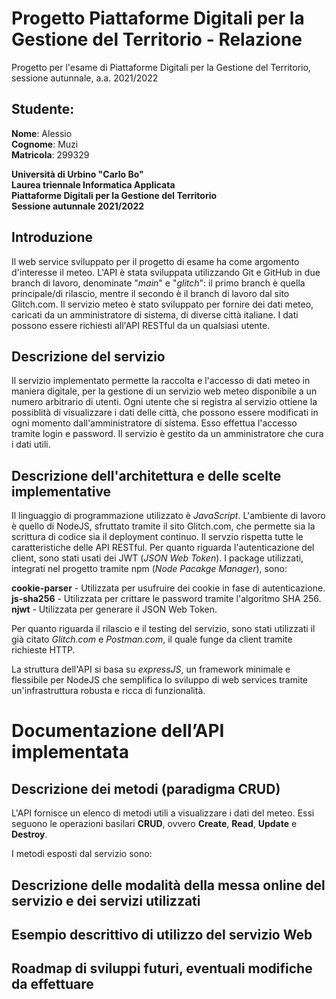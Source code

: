 # Progetto Piattaforme Digitali per la Gestione del Territorio - Relazione

Progetto per l'esame di Piattaforme Digitali per la Gestione del Territorio, sessione autunnale, a.a. 2021/2022

## Studente:

**Nome**: Alessio  
**Cognome**: Muzi  
**Matricola**: 299329  

**Università di Urbino "Carlo Bo"  
Laurea triennale Informatica Applicata  
Piattaforme Digitali per la Gestione del Territorio  
Sessione autunnale 2021/2022**

## Introduzione

Il web service sviluppato per il progetto di esame ha come argomento d'interesse il meteo. L'API è stata sviluppata utilizzando
Git e GitHub in due branch di lavoro, denominate "*main*" e "*glitch*": il primo branch è quella principale/di rilascio,
mentre il secondo è il branch di lavoro dal sito Glitch.com. Il servizio meteo è stato sviluppato per fornire dei dati meteo, 
caricati da un amministratore di sistema, di diverse città italiane. I dati possono essere richiesti all'API RESTful da un qualsiasi 
utente.

## Descrizione del servizio

Il servizio implementato permette la raccolta e l'accesso di dati meteo in maniera digitale, per la gestione di un servizio web
meteo disponibile a un numero arbitrario di utenti. Ogni utente che si registra al servizio ottiene la possiblità di visualizzare 
i dati delle città, che possono essere modificati in ogni momento dall'amministratore di sistema. Esso effettua l'accesso tramite 
login e password. Il servizio è gestito da un amministratore che cura i dati utili.

## Descrizione dell'architettura e delle scelte implementative

Il linguaggio di programmazione utilizzato è *JavaScript*. L'ambiente di lavoro è quello di NodeJS, sfruttato tramite il sito
Glitch.com, che permette sia la scrittura di codice sia il deployment continuo. Il servzio rispetta tutte le 
caratteristiche delle API RESTful. Per quanto riguarda l'autenticazione del client, sono stati usati dei JWT (*JSON Web Token*).
I package utilizzati, integrati nel progetto tramite npm (*Node Pacakge Manager*), sono:

**cookie-parser** - Utilizzata per usufruire dei cookie in fase di autenticazione.  
**js-sha256** - Utilizzata per crittare le password tramite l'algoritmo SHA 256.  
**njwt** - Utilizzata per generare il JSON Web Token.  

Per quanto riguarda il rilascio e il testing del servizio, sono stati utilizzati il già citato *Glitch.com* e *Postman.com*, 
il quale funge da client tramite richieste HTTP.

La struttura dell'API si basa su *expressJS*, un framework minimale e flessibile per NodeJS che semplifica lo sviluppo di web
services tramite un'infrastruttura robusta e ricca di funzionalità.

# Documentazione dell’API implementata

## Descrizione dei metodi (paradigma CRUD)

L'API fornisce un elenco di metodi utili a visualizzare i dati del meteo. Essi seguono le operazioni basilari **CRUD**, ovvero
**Create**, **Read**, **Update** e **Destroy**.

I metodi esposti dal servizio sono:



## Descrizione delle modalità della messa online del servizio e dei servizi utilizzati


## Esempio descrittivo di utilizzo del servizio Web


## Roadmap di sviluppi futuri, eventuali modifiche da effettuare